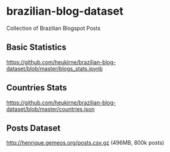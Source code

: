 # brazilian-blog-dataset
Collection of Brazilian Blogspot Posts

## Basic Statistics
https://github.com/heukirne/brazilian-blog-dataset/blob/master/blogs_stats.ipynb

## Countries Stats
https://github.com/heukirne/brazilian-blog-dataset/blob/master/countries.json

## Posts Dataset
http://henrique.gemeos.org/posts.csv.gz (496MB, 800k posts)